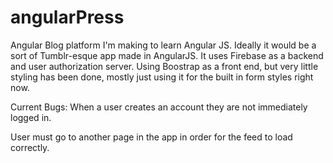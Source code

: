 angularPress
============

Angular Blog platform I'm making to learn Angular JS.
Ideally it would be a sort of Tumblr-esque app made in AngularJS. It uses Firebase as a backend and user authorization server.
Using Boostrap as a front end, but very little styling has been done, mostly just using it for the built in form styles right now.


Current Bugs:
When a user creates an account they are not immediately logged in.

User must go to another page in the app in order for the feed to load correctly.

